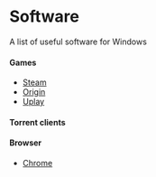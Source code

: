 # Software
A list of useful software for Windows

#### Games
  - <a href="https://store.steampowered.com/">Steam</a>
  - <a href="https://www.origin.com/">Origin</a>
  - <a href="https://ubisoftconnect.com/">Uplay</a>

#### Torrent clients

#### Browser
  - <a href="https://www.google.com/intl/it_it/chrome/">Chrome</a>
